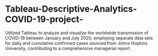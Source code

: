 # Tableau-Descriptive-Analytics-COVID-19-project-
Utilized Tableau to analyze and visualize the worldwide transmission of COVID-19 between January and July 2020, employing separate data sets for daily and cumulative confirmed cases sourced from Johns Hopkins University, contributing to a comprehensive managerial report.
